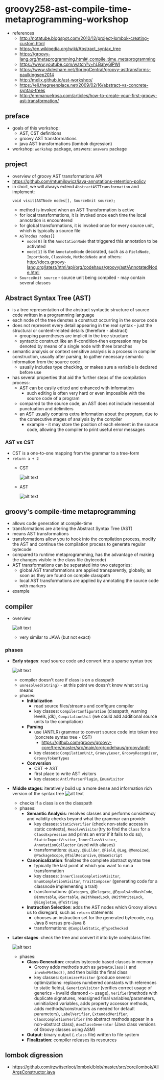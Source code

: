 # groovy258-ast-compile-time-metaprogramming-workshop

* references
    * http://notatube.blogspot.com/2010/12/project-lombok-creating-custom.html
    * https://en.wikipedia.org/wiki/Abstract_syntax_tree
    * https://groovy-lang.org/metaprogramming.html#_compile_time_metaprogramming
    * https://www.youtube.com/watch?v=hLBahy6lPWI
    * https://www.slideshare.net/SpringCentral/groovy-asttransforms-paulkingsep2014
    * http://melix.github.io/ast-workshop/
    * https://eli.thegreenplace.net/2009/02/16/abstract-vs-concrete-syntax-trees
    * http://emmanuelrosa.com/articles/how-to-create-your-first-groovy-ast-transformation/

## preface
* goals of this workshop:
    * AST, CST definitions
    * groovy AST transformations
    * java AST transformations (lombok digression)
* workshop: `workshop` package, answers: `answers` package

## project 
* overview of groovy AST transformations API
* https://github.com/mtumilowicz/java-annotations-retention-policy
* in short, we will always extend `AbstractASTTransformation` and implement:
    ```
    void visit(ASTNode nodes[], SourceUnit source);
    ```
    * method is invoked when an AST Transformation is active
    * for local transformations, it is invoked once each time the local annotation is encountered
    * for global transformations, it is invoked once for every source unit, which is typically a source file
    * `ASTnodes nodes[]`
        * `node[0]` is the `AnnotationNode` that triggered this annotation to be activated
        * `node[1]` is the `AnnotatedNode` decorated, such as a `FieldNode`, `ImportNode`, `ClassNode`, `MethodeNode` 
        and others: http://docs.groovy-lang.org/latest/html/api/org/codehaus/groovy/ast/AnnotatedNode.html
     * `SourceUnit source` - source unit being compiled - may contain several classes
    
## Abstract Syntax Tree (AST) 
* is a tree representation of the abstract syntactic structure of source code written in a programming language
* each node of the tree denotes a construct occurring in the source code
* does not represent every detail appearing in the real syntax - just the structural or content-related 
details (therefore - abstract)
    * grouping parentheses are implicit in the tree structure
    * syntactic construct like an if-condition-then expression may be denoted by means of a single node with 
    three branches
* semantic analysis or context sensitive analysis is a process in compiler construction, usually after parsing, to 
    gather necessary semantic information from the source code
    * usually includes type checking, or makes sure a variable is declared before use
* has several properties that aid the further steps of the compilation process:
    * AST can be easily edited and enhanced with information
        * such editing is often very hard or even impossible with the source code of a program
    * compared to the source code, an AST does not include inessential punctuation and delimiters
    * an AST usually contains extra information about the program, due to the consecutive stages of analysis by the 
    compiler
        * example - it may store the position of each element in the source code, allowing the compiler to print 
    useful error messages
    
### AST vs CST
* CST is a one-to-one mapping from the grammar to a tree-form
* `return a + 2`
    * CST
    
        ![alt text](img/cst.png)
    * AST
    
        ![alt text](img/ast.png)

## groovy's compile-time metaprogramming
* allows code generation at compile-time
* transformations are altering the Abstract Syntax Tree (AST) 
* means AST transformations
* transformations allow you to hook into the compilation process, modify the AST and continue the compilation process 
to generate regular bytecode
* compared to runtime metaprogramming, has the advantage of making the changes visible in the class file (bytecode)
* AST transformations can be separated into two categories:
    * global AST transformations are applied transparently, globally, as soon as they are found on compile classpath
    * local AST transformations are applied by annotating the source code with markers
* example

## compiler
* overview

    ![alt text](img/groovy-ast-bytecode.png)
    * very similar to JAVA (but not exact)
    
### phases
* **Early stages**: read source code and convert into a sparse syntax tree
    
    ![alt text](img/early-stages.png)
    * compiler doesn't care if class is on a classpath
    * `unresolved(String)` - at this point we doesn't know what `String` means
    * phases:
        * **Initialization**
            * read source files/streams and configure compiler
            * key classes: `CompilerConfiguration` (classpath, warning levels, jdk), `CompilationUnit` (we could 
            add additional source units to the compilation)
        * **Parsing**
            * use (ANTLR) grammar to convert source code into token tree (concrete syntax tree - CST)
                * https://github.com/groovy/groovy-core/tree/master/src/main/org/codehaus/groovy/antlr
            * key classes: `CompilationUnit`, `GroovyLexer`, `GroovyRecognizer`, `GroovyTokenTypes`
        * **Conversion**
            * CST -> AST
            * first place to write AST visitors
            * key classes: `AntlrParserPlugin`, `EnumVisitor`
* **Middle stages**: iteratively build up a more dense and information rich version of the syntax tree
    ![alt text](img/middle-stages.png)
    * checks if a class is on the classpath
    * phases:
        * **Semantic Analysis**: resolves classes and performs consistency and validity checks beyond what the 
        grammar can provide
            * key classes: `StaticVerifier` (check non-static access in static contexts), `ResolveVisitor`(try to 
            find the `Class` for a `ClassExpression` and prints an error if it fails to do so), 
            `StaticImportVisitor`, `InnerClassVisitor`, `AnnotationCollector` (used with aliases)
            * transformations: `@Lazy`, `@Builder`, `@Field`, `@Log`, `@Memoized`, `@PackageScope`, 
            `@TailRecursive`, `@BaseScript`
        * **Canonicalization**: finalizes the complete abstract syntax tree
            * typically the last point at which you want to run a transformation
            * key classes: `InnerClassCompletionVisitor`, `EnumCompletionVisitor`, `TraitComposer` (generating code 
            for a classnode implementing a trait)
            * transformations: `@Category`, `@Delegate`, `@EqualsAndHashCode`, `@Immutable`, `@Sortable`, 
            `@WithReadLock`, `@WithWriteLock`, `@Singleton`, `@ToString`
        * **Instruction Selection**: adds the AST nodes which Groovy allows us to disregard, such as `return` 
        statements
            * chooses an instruction set for the generated bytecode, e.g. Java 8 versus pre-Java 8
            * transformations: `@CompileStatic`, `@TypeChecked`
* **Later stages**: check the tree and convert it into byte code/class files
    
    ![alt text](img/later-stages.png)
    * phases:
        * **Class Generation**: creates bytecode based classes in memory
            * Groovy adds methods such as `getMetaClass()` and `invokeMethod()`, and then builds the final class
            * key classes: `OptimizerVisitor` (produce several optimizations: replaces numbered constants with 
            references to static fields), `GenericsVisitor` (verifies correct usage of generics - invalid diamond 
            `<>` usage), `Verifier`(methods with duplicate signatures, reassigned final variables/parameters, 
            uninitialized variables, adds property accessor methods, adds methods/constructors as needed for 
            default parameters), `LabelVerifier`, `ExtendedVerifier`, 
            `ClassCompletionVerifier` (no abstract methods appear in a non-abstract class), `AsmClassGenerator` 
            (Java class versions of Groovy classes using ASM)
        * **Output**: binary output (`.class` file) written to file system
        * **Finalization**: compiler releases its resources
## lombok digression
* https://github.com/rzwitserloot/lombok/blob/master/src/core/lombok/AllArgsConstructor.java
